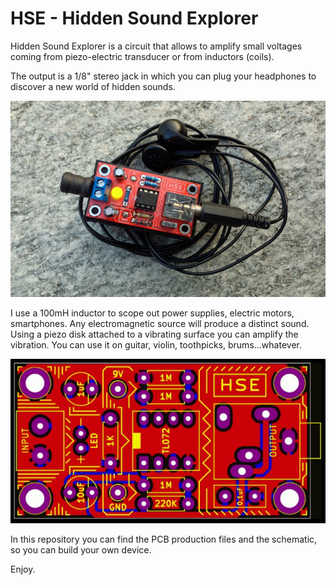 # HSE - Hidden Sound Explorer

Hidden Sound Explorer is a circuit that allows to amplify small voltages
coming from piezo-electric transducer or from inductors (coils).

The output is a 1/8" stereo jack in which you can plug your
headphones to discover a new world of hidden sounds.

![HSE](Images/HSE.png)

I use a 100mH inductor to scope out power supplies, electric motors, smartphones.
Any electromagnetic source will produce a distinct sound. 
Using a piezo disk attached to a vibrating surface you can amplify the vibration.
You can use it on guitar, violin, toothpicks, brums...whatever.

![GerberView](Images/Hidden_Sound_Explorer_GerberView.jpg)

In this repository you can find the PCB production files and the schematic, so you 
can build your own device.

Enjoy.
